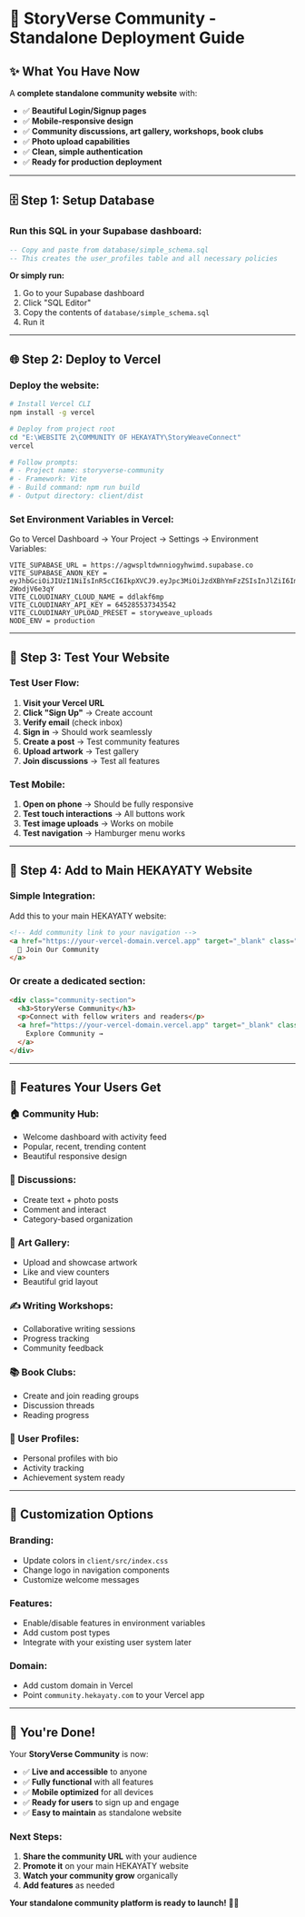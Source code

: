 # 🚀 **StoryVerse Community - Standalone Deployment Guide**

## ✨ **What You Have Now**

A **complete standalone community website** with:
- ✅ **Beautiful Login/Signup pages**
- ✅ **Mobile-responsive design** 
- ✅ **Community discussions, art gallery, workshops, book clubs**
- ✅ **Photo upload capabilities**
- ✅ **Clean, simple authentication**
- ✅ **Ready for production deployment**

---

## 🗄️ **Step 1: Setup Database**

### **Run this SQL in your Supabase dashboard:**

```sql
-- Copy and paste from database/simple_schema.sql
-- This creates the user_profiles table and all necessary policies
```

**Or simply run:**
1. Go to your Supabase dashboard
2. Click "SQL Editor"
3. Copy the contents of `database/simple_schema.sql`
4. Run it

---

## 🌐 **Step 2: Deploy to Vercel**

### **Deploy the website:**

```bash
# Install Vercel CLI
npm install -g vercel

# Deploy from project root
cd "E:\WEBSITE 2\COMMUNITY OF HEKAYATY\StoryWeaveConnect"
vercel

# Follow prompts:
# - Project name: storyverse-community
# - Framework: Vite
# - Build command: npm run build
# - Output directory: client/dist
```

### **Set Environment Variables in Vercel:**

Go to Vercel Dashboard → Your Project → Settings → Environment Variables:

```
VITE_SUPABASE_URL = https://agwspltdwnniogyhwimd.supabase.co
VITE_SUPABASE_ANON_KEY = eyJhbGciOiJIUzI1NiIsInR5cCI6IkpXVCJ9.eyJpc3MiOiJzdXBhYmFzZSIsInJlZiI6ImFnd3NwbHRkd25uaW9neWh3aW1kIiwicm9sZSI6ImFub24iLCJpYXQiOjE3NTgyODI5NzEsImV4cCI6MjA3Mzg1ODk3MX0.PO5Lm0VEywhUhEbHBQlEoEfAwJtAoje-2WodjV6e3qY
VITE_CLOUDINARY_CLOUD_NAME = ddlakf6mp
VITE_CLOUDINARY_API_KEY = 645285537343542
VITE_CLOUDINARY_UPLOAD_PRESET = storyweave_uploads
NODE_ENV = production
```

---

## 🎯 **Step 3: Test Your Website**

### **Test User Flow:**
1. **Visit your Vercel URL**
2. **Click "Sign Up"** → Create account
3. **Verify email** (check inbox)
4. **Sign in** → Should work seamlessly
5. **Create a post** → Test community features
6. **Upload artwork** → Test gallery
7. **Join discussions** → Test all features

### **Test Mobile:**
1. **Open on phone** → Should be fully responsive
2. **Test touch interactions** → All buttons work
3. **Test image uploads** → Works on mobile
4. **Test navigation** → Hamburger menu works

---

## 🔗 **Step 4: Add to Main HEKAYATY Website**

### **Simple Integration:**

Add this to your main HEKAYATY website:

```html
<!-- Add community link to your navigation -->
<a href="https://your-vercel-domain.vercel.app" target="_blank" class="community-link">
  🚀 Join Our Community
</a>
```

### **Or create a dedicated section:**

```html
<div class="community-section">
  <h3>StoryVerse Community</h3>
  <p>Connect with fellow writers and readers</p>
  <a href="https://your-vercel-domain.vercel.app" target="_blank" class="btn">
    Explore Community →
  </a>
</div>
```

---

## 🎨 **Features Your Users Get**

### **🏠 Community Hub:**
- Welcome dashboard with activity feed
- Popular, recent, trending content
- Beautiful responsive design

### **💬 Discussions:**
- Create text + photo posts
- Comment and interact
- Category-based organization

### **🎨 Art Gallery:**
- Upload and showcase artwork
- Like and view counters
- Beautiful grid layout

### **✍️ Writing Workshops:**
- Collaborative writing sessions
- Progress tracking
- Community feedback

### **📚 Book Clubs:**
- Create and join reading groups
- Discussion threads
- Reading progress

### **👤 User Profiles:**
- Personal profiles with bio
- Activity tracking
- Achievement system ready

---

## 🔧 **Customization Options**

### **Branding:**
- Update colors in `client/src/index.css`
- Change logo in navigation components
- Customize welcome messages

### **Features:**
- Enable/disable features in environment variables
- Add custom post types
- Integrate with your existing user system later

### **Domain:**
- Add custom domain in Vercel
- Point `community.hekayaty.com` to your Vercel app

---

## 🎉 **You're Done!**

Your **StoryVerse Community** is now:
- ✅ **Live and accessible** to anyone
- ✅ **Fully functional** with all features
- ✅ **Mobile optimized** for all devices
- ✅ **Ready for users** to sign up and engage
- ✅ **Easy to maintain** as standalone website

### **Next Steps:**
1. **Share the community URL** with your audience
2. **Promote it** on your main HEKAYATY website
3. **Watch your community grow** organically
4. **Add features** as needed

**Your standalone community platform is ready to launch!** 🚀✨
